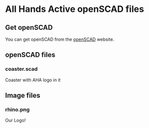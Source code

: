# All Hands Active openSCAD files

## Get openSCAD
You can get openSCAD from the [openSCAD](https://openscad.org/) website.

## openSCAD files

### coaster.scad
Coaster with AHA logo in it

## Image files

### rhino.png
Our Logo!
